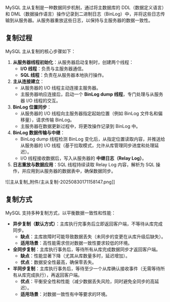 MySQL 主从复制是一种数据同步机制，通过将主数据库的 DDL（数据定义语言）和 DML（数据操作语言）操作记录到二进制日志（BinLog）中，并将这些日志传输到从服务器。从服务器重放这些日志，以保持与主服务器的数据一致性。

## 复制过程

MySQL 主从复制的核心步骤如下：

1. **从服务器线程初始化**：从服务器启动复制时，创建两个线程：
     - **I/O 线程**：负责与主服务器通信。
     - **SQL 线程**：负责在从服务器本地执行操作。
2. **主从连接建立**：
	- 从服务器的 I/O 线程主动连接主服务器。
	- 主服务器响应连接后，启动一个 **BinLog dump 线程**，专门处理与从服务器 I/O 线程的交互。
3. **BinLog 位置同步**：
	- 从服务器的 I/O 线程向主服务器指定起始位置（例如 BinLog 文件名和偏移量），请求传输 BinLog。
	- 主服务器在数据更新过程中，将更改操作记录到 BinLog 中。
4. **BinLog 数据传输与中继**：
	- BinLog dump 线程检测 BinLog 变化后，从指定位置读取内容，并推送给从服务器的 I/O 线程（基于拉取模式，允许从库管理同步进度和处理延迟）。
	- I/O 线程接收数据后，写入从服务器的 **中继日志（Relay Log）**。
5. **日志重放与数据应用**：SQL 线程持续读取 Relay Log 内容，解析为 SQL 操作，并应用到从服务器的数据表中，确保数据同步。

![[主从复制_附件/主从复制-20250830171158147.png]]

## 复制方式

MySQL 支持多种复制方式，以平衡数据一致性和性能：

- **异步复制（默认方式）**：主库执行完事务后立即返回客户端，不等待从库完成同步。
	- **缺点**：主库故障时可能导致数据丢失（未同步的变更在从库升级后缺失）。
	- **适用场景**：高性能需求但对数据一致性要求较低的环境。
- **全同步复制**：主库执行事务后，等待所有从库完成数据同步才返回客户端。
	- **缺点**：性能显著下降（尤其从库数量多时，延迟增加）。
	- **优点**：数据安全性最高，确保零丢失。
- **半同步复制**：主库执行事务后，等待至少一个从库确认接收事件（无需等待所有从库完成执行），再返回客户端。
	- **优点**：平衡安全性和性能（减少数据丢失风险，同时避免全同步的高延迟）。
	- **适用场景**：对数据一致性有中等要求的环境。